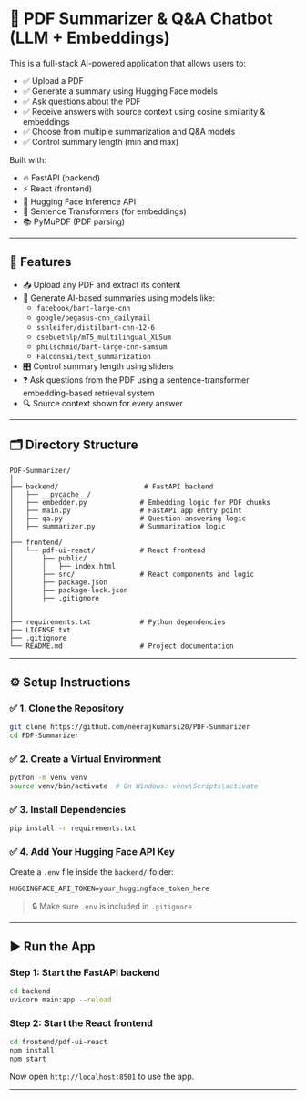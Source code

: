 # 📄 PDF Summarizer & Q&A Chatbot (LLM + Embeddings)

This is a full-stack AI-powered application that allows users to:
- ✅ Upload a PDF
- ✅ Generate a summary using Hugging Face models
- ✅ Ask questions about the PDF
- ✅ Receive answers with source context using cosine similarity & embeddings
- ✅ Choose from multiple summarization and Q&A models
- ✅ Control summary length (min and max)

Built with:
- 🔥 FastAPI (backend)
- ⚡ React (frontend)
- 🤗 Hugging Face Inference API
- 🧠 Sentence Transformers (for embeddings)
- 📚 PyMuPDF (PDF parsing)

---

## 🚀 Features

- 📥 Upload any PDF and extract its content
- 🧠 Generate AI-based summaries using models like:
  - `facebook/bart-large-cnn`
  - `google/pegasus-cnn_dailymail`
  - `sshleifer/distilbart-cnn-12-6`
  - `csebuetnlp/mT5_multilingual_XLSum`
  - `philschmid/bart-large-cnn-samsum`
  - `Falconsai/text_summarization`
- 🎛️ Control summary length using sliders
- ❓ Ask questions from the PDF using a sentence-transformer embedding-based retrieval system
- 🔍 Source context shown for every answer

---

## 🗂️ Directory Structure

```
PDF-Summarizer/
│
├── backend/                     # FastAPI backend
│   ├── __pycache__/
│   ├── embedder.py             # Embedding logic for PDF chunks
│   ├── main.py                 # FastAPI app entry point
│   ├── qa.py                   # Question-answering logic
│   ├── summarizer.py           # Summarization logic
│
├── frontend/
│   └── pdf-ui-react/           # React frontend
│       ├── public/             
│       │   ├── index.html
│       ├── src/                # React components and logic 
│       ├── package.json
│       ├── package-lock.json
│       ├── .gitignore
│       
│
├── requirements.txt            # Python dependencies
├── LICENSE.txt
├── .gitignore
└── README.md                   # Project documentation

```

---

## ⚙️ Setup Instructions

### ✅ 1. Clone the Repository

```bash
git clone https://github.com/neerajkumarsi20/PDF-Summarizer
cd PDF-Summarizer
```

### ✅ 2. Create a Virtual Environment

```bash
python -m venv venv
source venv/bin/activate  # On Windows: venv\Scripts\activate
```

### ✅ 3. Install Dependencies

```bash
pip install -r requirements.txt
```

### ✅ 4. Add Your Hugging Face API Key

Create a `.env` file inside the `backend/` folder:

```env
HUGGINGFACE_API_TOKEN=your_huggingface_token_here
```

> 🔒 Make sure `.env` is included in `.gitignore`

---

## ▶️ Run the App

### Step 1: Start the FastAPI backend

```bash
cd backend
uvicorn main:app --reload
```

### Step 2: Start the React frontend

```bash
cd frontend/pdf-ui-react
npm install
npm start
```

Now open `http://localhost:8501` to use the app.

---


